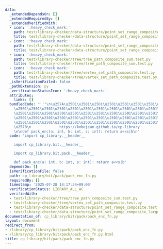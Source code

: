 ```yaml
---
data:
  _extendedDependsOn: []
  _extendedRequiredBy: []
  _extendedVerifiedWith:
  - icon: ':heavy_check_mark:'
    path: test/library-checker/data-structure/point_set_range_composite.test.py
    title: test/library-checker/data-structure/point_set_range_composite.test.py
  - icon: ':heavy_check_mark:'
    path: test/library-checker/data-structure/point_set_range_composite_large_array.test.py
    title: test/library-checker/data-structure/point_set_range_composite_large_array.test.py
  - icon: ':heavy_check_mark:'
    path: test/library-checker/tree/tree_path_composite_sum.test.py
    title: test/library-checker/tree/tree_path_composite_sum.test.py
  - icon: ':heavy_check_mark:'
    path: test/library-checker/tree/vertex_set_path_composite.test.py
    title: test/library-checker/tree/vertex_set_path_composite.test.py
  _isVerificationFailed: false
  _pathExtension: py
  _verificationStatusIcon: ':heavy_check_mark:'
  attributes:
    links: []
  bundledCode: "'''\n\u257A\u2501\u2501\u2501\u2501\u2501\u2501\u2501\u2501\u2501\u2501\
    \u2501\u2501\u2501\u2501\u2501\u2501\u2501\u2501\u2501\u2501\u2501\u2501\u2501\
    \u2501\u2501\u2501\u2501\u2501\u2501\u2501\u2501\u2501\u2501\u2501\u2501\u2501\
    \u2501\u2501\u2501\u2501\u2501\u2501\u2501\u2501\u2501\u2501\u2501\u2501\u2501\
    \u2501\u2501\u2501\u2501\u2501\u2501\u2501\u2501\u2501\u2501\u2501\u2501\u2501\
    \u2578\n             https://kobejean.github.io/cp-library               \n'''\n\
    \n\ndef pack_enc(a: int, b: int, s: int): return a<<s|b\n"
  code: 'import cp_library.__header__

    import cp_library.bit.__header__

    import cp_library.bit.pack.__header__

    def pack_enc(a: int, b: int, s: int): return a<<s|b'
  dependsOn: []
  isVerificationFile: false
  path: cp_library/bit/pack/pack_enc_fn.py
  requiredBy: []
  timestamp: '2025-07-28 14:17:34+09:00'
  verificationStatus: LIBRARY_ALL_AC
  verifiedWith:
  - test/library-checker/tree/tree_path_composite_sum.test.py
  - test/library-checker/tree/vertex_set_path_composite.test.py
  - test/library-checker/data-structure/point_set_range_composite.test.py
  - test/library-checker/data-structure/point_set_range_composite_large_array.test.py
documentation_of: cp_library/bit/pack/pack_enc_fn.py
layout: document
redirect_from:
- /library/cp_library/bit/pack/pack_enc_fn.py
- /library/cp_library/bit/pack/pack_enc_fn.py.html
title: cp_library/bit/pack/pack_enc_fn.py
---
```


